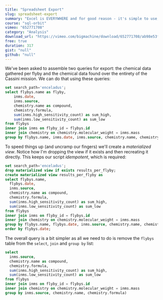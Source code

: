 ```yaml
---
title: "Spreadsheet Export"
slug: spreadsheet-export
summary: "Excel is EVERYWHERE and for good reason - it's simple to use, you can visualize data and you can even write simple functions and macros. Excel is the powerhouse of the analytical world and we need to prepare our data to work with it."
course: "sql-orbit"
vimeo: "652771708"
category: "Analysis"
download_url: "https://vimeo.com/bigmachine/download/652771708/ab98e53f13"
free: true
duration: 317
gist: "null"
github: "null"
---
```


We've been asked to assemble two queries for export: the chemical data gathered per flyby and the chemical data found over the entirety of the Cassini mission. We can do that using these queries:

```sql
set search_path='enceladus';
select flybys.name as flyby,
	inms.date,
	inms.source,
	chemistry.name as compound,
	chemistry.formula,
	sum(inms.high_sensitivity_count) as sum_high,
	sum(inms.low_sensitivity_count) as sum_low
from flybys
inner join inms on flyby_id = flybys.id
inner join chemistry on chemistry.molecular_weight = inms.mass
group by flybys.name, inms.date, inms.source, chemistry.name, chemistry.formula;
``` 

To speed things up (and uncramp our fingers) we'll create a _materialized view_. Notice how I'm dropping the view if it exists and then recreating it directly. This keeps our script _idempotent_, which is required:

```sql 
set search_path='enceladus';
drop materialized view if exists results_per_flyby;
create materialized view results_per_flyby as
select flybys.name,
  flybys.date,
  inms.source,
  chemistry.name as compound,
  chemistry.formula,
  sum(inms.high_sensitivity_count) as sum_high,
  sum(inms.low_sensitivity_count) as sum_low
from flybys
inner join inms on flyby_id = flybys.id
inner join chemistry on chemistry.molecular_weight = inms.mass
group by flybys.name, flybys.date, inms.source, chemistry.name, chemistry.formula
order by flybys.date;
``` 

The overall query is a bit simpler as all we need to do is remove the `flybys` table from the `select`, `join` and `group by` list:

```sql
select
  inms.source,
  chemistry.name as compound,
  chemistry.formula,
  sum(inms.high_sensitivity_count) as sum_high,
  sum(inms.low_sensitivity_count) as sum_low
from flybys
inner join inms on flyby_id = flybys.id
inner join chemistry on chemistry.molecular_weight = inms.mass
group by inms.source, chemistry.name, chemistry.formula)
```
